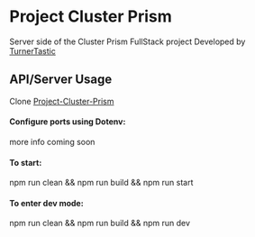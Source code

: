 # Project Cluster Prism

Server side of the Cluster Prism FullStack project
Developed by [TurnerTastic](https://github.com/TurnerTastic1)

## API/Server Usage

Clone [Project-Cluster-Prism](https://github.com/TurnerTastic1/Project-Cluster-Prism)

#### Configure ports using Dotenv:
more info coming soon
#### To start:
npm run clean &&
npm run build &&
npm run start

#### To enter dev mode:
npm run clean &&
npm run build &&
npm run dev